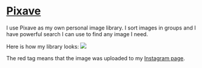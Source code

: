 # [Pixave](http://www.littlehj.com/)

I use Pixave as my own personal image library. I sort images in groups and I have powerful search I can use to find any image I need.

Here is how my library looks:
![](https://i.imgur.com/MjGFvSb.jpg)

The red tag means that the image was uploaded to my [Instagram page](https://www.instagram.com/prettiways).
